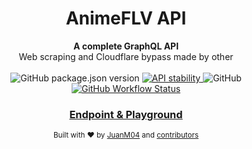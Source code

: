 <h1 align="center">AnimeFLV API</h1>

<div align="center">
  <strong>A complete GraphQL API</strong>
</div>
<div align="center">
  Web scraping and Cloudflare bypass made by other
</div>

<br />

<div align="center">
  <!-- Version -->
  <img alt="GitHub package.json version" src="https://img.shields.io/github/package-json/v/JuanM04/animeflv-graphql?style=flat-square">
  <!-- Stability -->
  <a href="https://nodejs.org/api/documentation.html#documentation_stability_index">
    <img alt="API stability" src="https://img.shields.io/badge/stability-stable-brightgreen.svg?style=flat-square">
  </a>
  <!-- License -->
  <img alt="GitHub" src="https://img.shields.io/github/license/JuanM04/animeflv-graphql?style=flat-square">
  <!-- Build Status -->
  <a href="https://github.com/JuanM04/animeflv-graphql/actions?query=workflow%3A%22Now+Deploy%22">
    <img alt="GitHub Workflow Status" src="https://img.shields.io/github/workflow/status/JuanM04/animeflv-graphql/Now Deploy?style=flat-square">
  </a>
</div>

<div align="center">
  <h3>
    <a href="https://animeflv.juanm04.com/graphql">
      Endpoint & Playground
    </a>
  </h3>
</div>

<div align="center">
  <sub>Built with ❤︎ by
  <a href="https://juanm04.com">JuanM04</a> and
  <a href="https://github.com/JuanM04/animeflv-graphql/graphs/contributors">
    contributors
  </a>
</div>